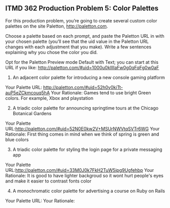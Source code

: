 ## ITMD 362 Production Problem 5: Color Palettes

For this production problem, you’re going to create several custom color palettes on the site Paletton, http://paletton.com.

Choose a palette based on each prompt, and paste the Paletton URL in with your chosen palette (you’ll see that the uid value in the Paletton URL changes with each adjustment that you make). Write a few sentences explaining why you chose the color you did.

Opt for the Paletton Preview mode Default with Text; you can start at this URL if you like: http://paletton.com/#uid=1000u0kllllaFw0g0qFqFg0w0aF

1. An adjacent color palette for introducing a new console gaming platform

Your Palette URL: http://paletton.com/#uid=52h0v0kiTt-auP5eZCkmcouq5hA
Your Rationale: Games tend to use bright Green colors. For example, Xbox and playstation

2. A triadic color palette for announcing springtime tours at the Chicago Botanical Gardens

Your Palette URL:http://paletton.com/#uid=52N0E0kw2V+MSUrNWVtqSVTr6WG
Your Rationale: First thing comes in mind when we think of spring is green and blue colors

3. A triadic color palette for styling the login page for a private messaging app

Your Palette URL:http://paletton.com/#uid=33M0J0k7FkH2TuW5ipg9Ugfehbp
Your Rationale: It is good to have lighter backgroud so it wont hurt people's eyes and make it easier to contrast fonts color


4. A monochromatic color palette for advertising a course on Ruby on Rails

Your Palette URL:
Your Rationale:

